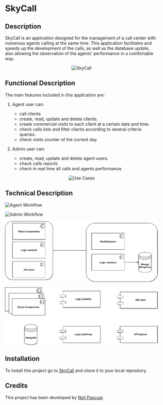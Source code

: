 # SkyCall

## Description

SkyCall is an application designed for the management of a call center with numerous agents calling at the same time.
This application facilitates and speeds up the development of the calls, as well as the database update, also allowing the observation of the agents' performance in a comfortable way.

<center>

![SkyCall](https://media.giphy.com/media/eJ2EUV0S00PTy/giphy.gif)


</center>

## Functional Description

The main features included in this application are:

1. Agent user can:

    - call clients 
    - create, read, update and delete clients.
    - create commercial visits to each client at a certain date and time.
    - check calls lists and filter clients according to several criteria queries.
    - check visits counter of the current day

2. Admin user can:

    - create, read, update and delete agent users.
    - check calls reports 
    - check in real time all calls and agents performance.



<center>

![Use Cases](user-cases.jpg)

</center>

## Technical Description

![Agent Workflow](agent-flow.jpg)

![Admin Workflow](admin-flow.jpg)

![Blocks](blocks.jpg)

![Components](components.jpg)


## Installation

To install this project go to [SkyCall](https://github.com/manoli2013/skycall.git) and clone it to your local repository.


## Credits

This project has been developed by [Noli Pascual](https://github.com/manoli2013).




